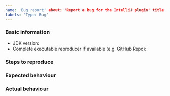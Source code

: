 ```yaml
---
name: 'Bug report' about: 'Report a bug for the IntelliJ plugin' title:
labels: 'Type: Bug'
---
```


<!-- Please use markdown (https://guides.github.com/features/mastering-markdown/) semantics throughout the bug description. -->

### Basic information

* JDK version:
* Complete executable reproducer if available (e.g. GitHub Repo):

### Steps to reproduce

<!-- 
    Share all steps to be able to reproduce the bug, ideally based on a reproducer.
    Combining this with a description of your setup helps us to figure out what the issue might be. 
-->

### Expected behaviour

<!-- Please describe the expected behaviour. -->

### Actual behaviour

<!-- 
    Please describe the actual behaviour as discovered.
    If available, provide the entire stack trace, with markdown (```) semantics. 
-->
